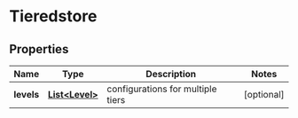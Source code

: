 
# Tieredstore

## Properties
Name | Type | Description | Notes
------------ | ------------- | ------------- | -------------
**levels** | [**List&lt;Level&gt;**](Level.md) | configurations for multiple tiers |  [optional]



